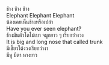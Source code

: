 ช้าง ช้าง ช้าง  
Elephant Elephant Elephant  
น้องเคยเห็นช้างหรือเปล่า  
Have you ever seen elephant?  
ช้างมันตัวโตไม่เบา จมูกยาว ๆ เรียกว่างวง  
It is big and long nose that called trunk  
มีเขี้ยวใต้งวงเรียกว่างา  
มีหู มีตา หางยาว
